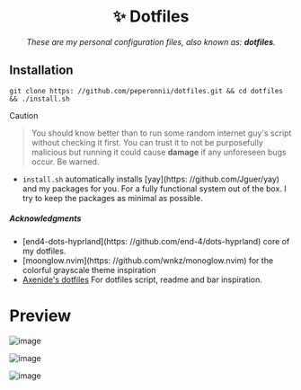 <h1 align="center">✨ Dotfiles</h1><p align="center"><i>These are my personal configuration files,
also known as: <b>dotfiles</b>.</i></p>

## Installation

```shell
git clone https: //github.com/peperonnii/dotfiles.git && cd dotfiles && ./install.sh
```
>[!CAUTION]
>>You should know better than to run some random internet guy's script without checking it first. You can trust it to not be purposefully malicious but running it could cause **damage** if any unforeseen bugs occur. Be warned. 
 - `install.sh` automatically installs [yay](https: //github.com/Jguer/yay) and my packages for you. For a fully functional system out of the box. I try to keep the packages as minimal as possible.

##### Acknowledgments 
- [end4-dots-hyprland](https: //github.com/end-4/dots-hyprland) core of my dotfiles. 
- [moonglow.nvim](https: //github.com/wnkz/monoglow.nvim) for the colorful grayscale theme inspiration
- [Axenide's dotfiles](https://github.com/Axenide/Dotfiles) For dotfiles script, readme and bar inspiration.

# Preview

![image](https://github.com/user-attachments/assets/99f8ee31-9718-493f-8d20-a8785fb87970)

![image](https://github.com/user-attachments/assets/60d2d237-bf55-47d5-b903-4ce665ed3863)

![image](https://github.com/user-attachments/assets/bdce1f93-e34d-4e8b-a5a8-6e8546f5c180)
